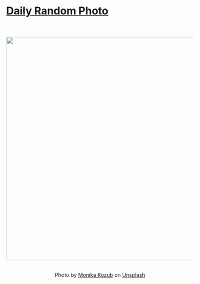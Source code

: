 # [Daily Random Photo](https://www.dailyrandomphoto.com/)

<div align="center">
  <br>
  <br>
  <a href="https://www.dailyrandomphoto.com/p/2022/2022-04-19/"><img src="https://images.unsplash.com/photo-1607185073253-44296286cd82?crop=entropy&cs=tinysrgb&fit=max&fm=jpg&ixid=Mnw3NzUwOHwwfDF8cmFuZG9tfHx8fHx8fHx8MTY1MDMyODA2OA&ixlib=rb-1.2.1&q=80&w=1080" width="600px"></a>
  <br>
  <br>
  <p class="has-text-grey">Photo by <a href="https://unsplash.com/@berlinboudoir?utm_source=Daily%20Random%20Photo&amp;utm_medium=referral" target="_blank" rel="noopener noreferrer">Monika Kozub</a> on <a href="https://unsplash.com/photos/bzv_zCAXgeg?utm_source=Daily%20Random%20Photo&amp;utm_medium=referral" target="_blank" rel="noopener noreferrer">Unsplash</a></p>
</div>
